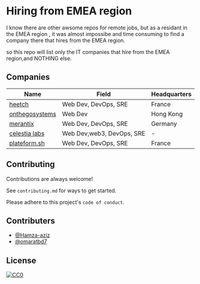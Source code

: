 
# Hiring from EMEA region

I know there are other awsome repos for remote jobs, but as a residant in the EMEA region , it was almost impossibe and time consuming to find a company there that hires from the EMEA region.


so this repo will list only the IT companies that hire from the EMEA region,and NOTHING else.
## Companies


Name | Field | Headquarters
-----|------- | ------- 
[heetch](https://www.heetch.com/fr/jobs#job) | Web Dev, DevOps, SRE | France
[onthegosystems](https://onthegosystems.com/jobs/) | Web Dev | Hong Kong
[merantix](https://merantix.jobs.personio.de/) | Web Dev, DevOps, SRE | Germany
[celestia labs](https://jobs.lever.co/celestia)| Web Dev,web3, DevOps, SRE | -
[plateform.sh](https://platform.sh/company/careers/) | Web Dev, DevOps, SRE |France


## Contributing

Contributions are always welcome!

See `contributing.md` for ways to get started.

Please adhere to this project's `code of conduct`.


## Contributers

- [@Hamza-aziz](https://www.github.com/hamza-aziz)
- [@omaratbd7](https://github.com/omaratbd7)


## License

[![CC0](https://mirrors.creativecommons.org/presskit/buttons/88x31/svg/cc-zero.svg)](https://creativecommons.org/publicdomain/zero/1.0/)


